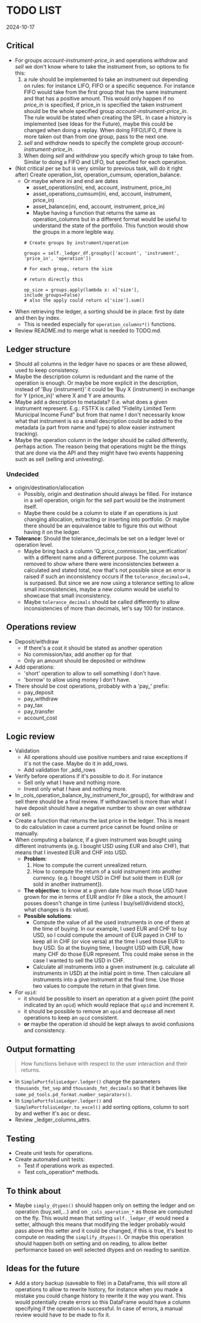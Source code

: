 # TODO LIST
2024-10-17

## Critical
- For groups *account-instrument-price_in* and operations *withdraw* and *sell* we don't know where to take the instrument from, so options to fix this:
	1. a rule should be implemented to take an instrument out depending on rules: for instance LIFO, FIFO or a specific sequence. For instance FIFO would take from the first group that has the same instrument and that has a positive amount. This would only happen if no *price_in* is specified, if price_in is specified the taken instrument should be the whole specified group *account-instrument-price_in*. The rule would be stated when creating the SPL. In case a history is implemented (see Ideas for the Future), maybe this could be changed when doing a replay. When doing FIFO/LIFO, if there is more taken out than from one group, pass to the next one.
	2. *sell* and *withdraw* needs to specify the complete group *account-instrument-price_in*.
	3. When doing *sell* and *withdraw* you specify which group to take from. Similar to doing a FIFO and LIFO, but specified for each operation.
- (Not critical per se but is very similar to previous task, will do it right after) Create operation_list, operation_cumsum, operation_balance.
	- Or maybe where ini and end are dates
		- asset_operations(ini, end, account, instrument, price_in)
		- asset_operations_cumsum(ini, end, account, instrument, price_in)
		- asset_balance(ini, end, account, instrument, price_in)
		- Maybe having a function that returns the same as operation_columns but in a different format would be useful to understand the state of the portfolio. This function would show the groups in a more legible way.
		```
		# Create groups by instrument/operation

		groups = self._ledger_df.groupby(['account', 'instrument', 'price_in', 'operation'])

		# For each group, return the size

		# return directly this

		op_size = groups.apply(lambda x: x['size'], include_groups=False)
		# also the apply could return x['size'].sum()
		```
- When retrieving the ledger, a sorting should be in place: first by date and then by index.
	- This is needed especially for `operation_columns*()` functions.
- Review README.md to merge what is needed to TODO.md.

## Ledger structure
- Should all columns in the ledger have no spaces or are these allowed, used to keep consistency.
- Maybe the description column is redundant and the name of the operation is enough. Or maybe be more explicit in the description, instead of 'Buy {instrument}' it could be 'Buy X {instrument} in exchange for Y {price_in}' where X and Y are amounts.
- Maybe add a description to metadata? (I.e. what does a given instrument represent. E.g.: FSTFX is called "Fidelity Limited Term Municipal Income Fund" but from that name I don't necessarily know what that instrument is so a small description could be added to the metadata {a part from name and type} to allow easier instrument tracking).
- Maybe the operation column in the ledger should be called differently, perhaps action. The reason being that operations might be the things that are done via the API and they might have two events happening such as sell (selling and univesting).

### Undecided
- origin/destination/allocation
	- Possibly, origin and destination should always be filled. For instance in a sell operation, origin for the sell part would be the instrument itself.
	- Maybe there could be a column to state if an operations is just changing allocation, extracting or inserting into portfolio. Or maybe there should be an equivalence table to figure this out without having it on the ledger.
- **Tolerance**: Should the tolerance_decimals be set on a ledger level or operation level.
	- Maybe bring back a column 'Q_price_commission_tax_verification' with a different name and a different purpose. The column was removed to show where there were inconsistencies between a calculated and stated total, now that's not possible since an error is raised if such an inconsistency occurs if the `tolerance_decimals=4,` is surpassed. But since we are now using a tolerance setting to allow small inconsistencies, maybe a new column would be useful to showcase that small inconsistency.
	- Maybe `tolerance_decimals` should be called differently to allow inconsistencies of more than decimals, let's say 100 for instance.

## Operations review
- Deposit/withdraw
    - If there's a cost it should be stated as another operation
    - No commission/tax, add another op for that
    - Only an amount should be deposited or withdrew
- Add operations:
    - 'short' operation to allow to sell something I don't have.
    - 'borrow' to allow using money I don't have.
- There should be cost operations, probably with a 'pay_' prefix:
	- pay_deposit
	- pay_withdraw
	- pay_tax
	- pay_transfer
	- account_cost

## Logic review
- Validation
	- All operations should use positive numbers and raise exceptions if it's not the case. Maybe do it in add_rows.
	- Add validation for _add_rows
- Verify before operations if it's possible to do it. For instance
    - Sell only what I have and nothing more.
    - Invest only what I have and nothing more.
- In _cols_operation_balance_by_instrument_for_group(), for withdraw and sell there should be a final review. If withdraw/sell is more than what I have deposit should have a negative number to show an over withdraw or sell.
- Create a function that returns the last price in the ledger. This is meant to do calculation in case a current price cannot be found online or manually.
- When computing a balance, if a given instrument was bought using different instruments (e.g. I bought USD using EUR and also CHF), that means that I invested EUR and CHF into USD.
	- **Problem**:
		1. How to compute the current unrealized return.
		2. How to compute the return of a sold instrument into another currency. (e.g. I bought USD in CHF but sold them in EUR {or sold in another instrument}).
	- **The objective**: to know at a given date how much those USD have grown for me in terms of EUR and/or Fr (like a stock, the amount I posses doesn't change in time {unless I buy/sell/dividend stock}, what changes is its value).
	- **Possible solutions**:
		- Compute the value of all the used instruments in one of them at the time of buying. In our example, I used EUR and CHF to buy USD, so I could compute the amount of EUR payed in CHF to keep all in CHF (or vice versa) at the time I used those EUR to buy USD. So at the buying time, I bought USD with EUR, how many CHF do those EUR represent. This could make sense in the case I wanted to sell the USD in CHF.
		- Calculate all instruments into a given instrument (e.g. calculate all instruments in USD) at the initial point in time. Then calculare all instruments into a give instrument at the final time. Use those two values to compute the return in that given time.
- For `opid`:
	- it should be possible to insert an operation at a given point (the point indicated by an `opid`) which would replace that `opid` and increment it.
	- it should be possible to remove an `opid` and decrease all next operations to keep an `opid` consistent.
	- **or** maybe the operation id should be kept always to avoid confusions and consistency.

## Output formatting

> How functions behave with respect to the user interaction and their returns.

- In `SimplePortfolioLedger.ledger()` change the parameters `thousands_fmt_sep` and `thousands_fmt_decimals` so that it behaves like `some_pd_tools.pd_format.number_separators()`.
- In `SimplePortfolioLedger.ledger()` and `SimplePortfolioLedger.to_excel()` add sorting options, column to sort by and wether it's asc or desc.
- Review _ledger_columns_attrs.

## Testing
- Create unit tests for operations.
- Create automated unit tests:
    - Test if operations work as expected.
    - Test cols_operation* methods.

## To think about
- Maybe `simply_dtypes()` should happen only on setting the ledger and on operation (buy,sell,...) and on `_cols_operation_*` as those are computed on the fly. This would mean that setting `self._ledger_df` would need a setter, although this means that modifying the ledger probably would pass above this setter and it could be changed, if this is true, it's best to compute on reading the `simplify_dtypes()`. Or maybe this operation should happen both on setting and on reading, to allow better performance based on well selected dtypes and on reading to sanitize.

## Ideas for the future

- Add a story backup (saveable to file) in a DataFrame, this will store all operations to allow to rewrite history, for instance when you made a mistake you could change history to rewrite it the way you want. This would potentially create errors so this DataFrame would have a column specifying if the operation is successful. In case of errors, a manual review would have to be made to fix it.